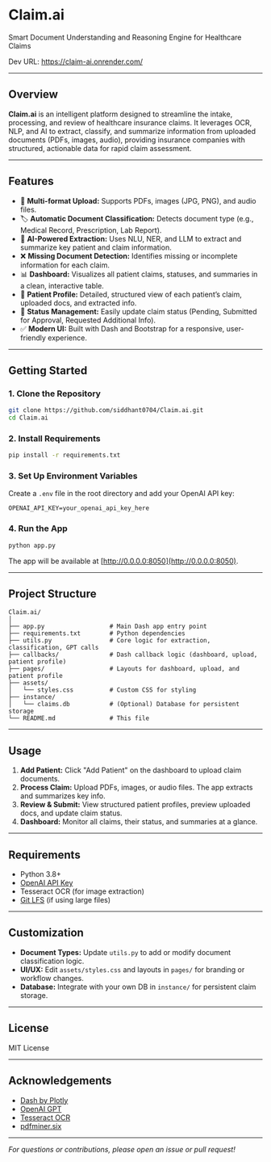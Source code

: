 # Claim.ai

Smart Document Understanding and Reasoning Engine for Healthcare Claims

Dev URL: https://claim-ai.onrender.com/

---

## Overview

**Claim.ai** is an intelligent platform designed to streamline the intake, processing, and review of healthcare insurance claims. It leverages OCR, NLP, and AI to extract, classify, and summarize information from uploaded documents (PDFs, images, audio), providing insurance companies with structured, actionable data for rapid claim assessment.

---

## Features

- 📄 **Multi-format Upload:** Supports PDFs, images (JPG, PNG), and audio files.
- 🏷️ **Automatic Document Classification:** Detects document type (e.g., Medical Record, Prescription, Lab Report).
- 🧠 **AI-Powered Extraction:** Uses NLU, NER, and LLM to extract and summarize key patient and claim information.
- ❌ **Missing Document Detection:** Identifies missing or incomplete information for each claim.
- 📊 **Dashboard:** Visualizes all patient claims, statuses, and summaries in a clean, interactive table.
- 👤 **Patient Profile:** Detailed, structured view of each patient’s claim, uploaded docs, and extracted info.
- 🔄 **Status Management:** Easily update claim status (Pending, Submitted for Approval, Requested Additional Info).
- ✅ **Modern UI:** Built with Dash and Bootstrap for a responsive, user-friendly experience.

---

## Getting Started

### 1. Clone the Repository

```sh
git clone https://github.com/siddhant0704/Claim.ai.git
cd Claim.ai
```

### 2. Install Requirements

```sh
pip install -r requirements.txt
```

### 3. Set Up Environment Variables

Create a `.env` file in the root directory and add your OpenAI API key:

```
OPENAI_API_KEY=your_openai_api_key_here
```

### 4. Run the App

```sh
python app.py
```

The app will be available at [http://0.0.0.0:8050](http://0.0.0.0:8050).

---

## Project Structure

```
Claim.ai/
│
├── app.py                  # Main Dash app entry point
├── requirements.txt        # Python dependencies
├── utils.py                # Core logic for extraction, classification, GPT calls
├── callbacks/              # Dash callback logic (dashboard, upload, patient profile)
├── pages/                  # Layouts for dashboard, upload, and patient profile
├── assets/
│   └── styles.css          # Custom CSS for styling
├── instance/
│   └── claims.db           # (Optional) Database for persistent storage
└── README.md               # This file
```

---

## Usage

1. **Add Patient:** Click "Add Patient" on the dashboard to upload claim documents.
2. **Process Claim:** Upload PDFs, images, or audio files. The app extracts and summarizes key info.
3. **Review & Submit:** View structured patient profiles, preview uploaded docs, and update claim status.
4. **Dashboard:** Monitor all claims, their status, and summaries at a glance.

---

## Requirements

- Python 3.8+
- [OpenAI API Key](https://platform.openai.com/)
- Tesseract OCR (for image extraction)
- [Git LFS](https://git-lfs.github.com/) (if using large files)

---

## Customization

- **Document Types:** Update `utils.py` to add or modify document classification logic.
- **UI/UX:** Edit `assets/styles.css` and layouts in `pages/` for branding or workflow changes.
- **Database:** Integrate with your own DB in `instance/` for persistent claim storage.

---

## License

MIT License

---

## Acknowledgements

- [Dash by Plotly](https://dash.plotly.com/)
- [OpenAI GPT](https://platform.openai.com/)
- [Tesseract OCR](https://github.com/tesseract-ocr/tesseract)
- [pdfminer.six](https://github.com/pdfminer/pdfminer.six)

---

*For questions or contributions, please open an issue or pull request!*
